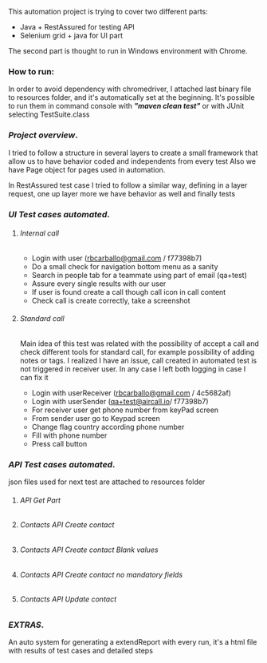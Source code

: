 This automation project is trying to cover two different parts:
- Java + RestAssured for testing API
- Selenium grid + java for UI part

The second part is thought to run in Windows environment with Chrome.

### How to run:

In order to avoid dependency with chromedriver, I attached last binary file to resources folder, and it's automatically
set at the beginning.
It's possible to run them in command console with **_"maven clean test"_** or with JUnit selecting TestSuite.class

### **_Project overview_.**
I tried to follow a structure in several layers to create a small framework that allow us to have behavior coded and 
independents from every test
Also we have Page object for pages used in automation. 

In RestAssured test case I tried to follow a similar way, defining in a layer request, one up layer more we have behavior as well 
and finally tests

### **_UI Test cases automated_.**

1. ###### Internal call ######
    - Login with user (rbcarballo@gmail.com / f77398b7)
    - Do a small check for navigation bottom menu as a sanity
    - Search in people tab for a teammate using part of email (qa+test)
    - Assure every single results with our user
    - If user is found create a call though call icon in call content 
    - Check call is create correctly, take a screenshot 

2. ###### Standard call ######
   Main idea of this test was related with the possibility of accept a call and check different tools for standard call, 
   for example possibility of adding notes or tags. I realized I have an issue, call created in automated test is 
   not triggered in receiver user. In any case I left both logging in case I can fix it 
    - Login with userReceiver (rbcarballo@gmail.com / 4c5682af)
    - Login with userSender (qa+test@aircall.io/ f77398b7)
    - For receiver user get phone number from keyPad screen
    - From sender user go to Keypad screen
    - Change flag country according phone number
    - Fill with phone number
    - Press call button 

### **_API Test cases automated_.**

json files used for next test are attached to resources folder 
1. ###### API Get Part  ######
1. ###### Contacts API Create contact  ######
1. ###### Contacts API Create contact Blank values  ######
1. ###### Contacts API Create contact no mandatory fields  ######
1. ###### Contacts API Update contact  ######

### **_EXTRAS_.**

An auto system for generating a extendReport with every run, it's a html file with results of test cases and 
detailed steps 


   